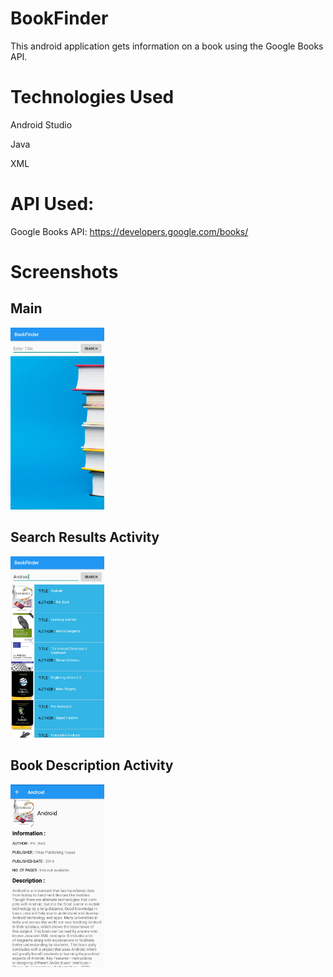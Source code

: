 # BookFinder
This android application gets information on a book using the Google Books API.
# Technologies Used
Android Studio

Java

XML

# API Used:

Google Books API: https://developers.google.com/books/

# Screenshots

## Main

<img src="images/main.jpg" width="150">

## Search Results Activity

<img src="images/list.jpg" width="150">

## Book Description Activity

<img src="images/description.jpg" width="150">
